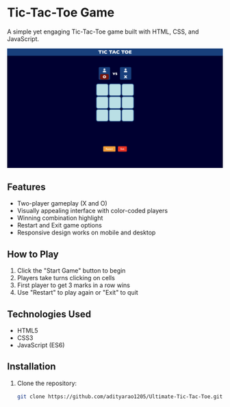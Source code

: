 # Tic-Tac-Toe Game

A simple yet engaging Tic-Tac-Toe game built with HTML, CSS, and JavaScript.

![Game Preview](<DEMO.png>
) <!-- Add your screenshot file here -->

## Features

- Two-player gameplay (X and O)
- Visually appealing interface with color-coded players
- Winning combination highlight
- Restart and Exit game options
- Responsive design works on mobile and desktop

## How to Play

1. Click the "Start Game" button to begin
2. Players take turns clicking on cells
3. First player to get 3 marks in a row wins
4. Use "Restart" to play again or "Exit" to quit

## Technologies Used

- HTML5
- CSS3
- JavaScript (ES6)

## Installation

1. Clone the repository:
   ```bash
   git clone https://github.com/adityarao1205/Ultimate-Tic-Tac-Toe.git
